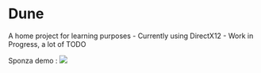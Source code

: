 # Dune
A home project for learning purposes - Currently using DirectX12 - Work in Progress, a lot of TODO

Sponza demo :
![](https://github.com/Ahzenrei/Dune/blob/main/SponzaLighted.png)
